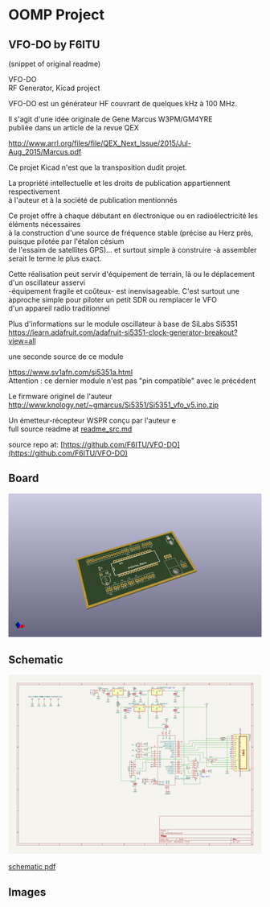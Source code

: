 # OOMP Project  
## VFO-DO  by F6ITU  
  
(snippet of original readme)  
  
VFO-DO  
RF Generator, Kicad project  
  
VFO-DO est un générateur HF couvrant de quelques kHz à 100 MHz.  
  
Il s'agit d'une idée originale de Gene Marcus W3PM/GM4YRE  
publiée dans un article de la revue QEX  
  
http://www.arrl.org/files/file/QEX_Next_Issue/2015/Jul-Aug_2015/Marcus.pdf  
  
Ce projet Kicad n'est que la transposition dudit projet.   
  
La propriété intellectuelle et les droits de publication appartiennent respectivement   
à l'auteur et à la société de publication mentionnés  
  
Ce projet offre à chaque débutant en électronique ou en radioélectricité les éléments nécessaires  
à la construction d'une source de fréquence stable (précise au Herz près, puisque pilotée par l'étalon césium  
de l'essaim de satellites GPS)... et surtout simple à construire -à assembler serait le terme le plus exact.  
  
Cette réalisation peut servir d'équipement de terrain, là ou le déplacement d'un oscillateur asservi  
-équipement fragile et coûteux- est inenvisageable. C'est surtout une approche simple pour piloter un petit SDR ou remplacer le VFO   
d'un appareil radio traditionnel  
  
Plus d'informations sur le module oscillateur à base de SiLabs Si5351   
https://learn.adafruit.com/adafruit-si5351-clock-generator-breakout?view=all  
  
une seconde source de ce module   
  
https://www.sv1afn.com/si5351a.html  
Attention : ce dernier module n'est pas "pin compatible" avec le précédent  
  
Le firmware originel de l'auteur   
http://www.knology.net/~gmarcus/Si5351/Si5351_vfo_v5.ino.zip  
  
Un émetteur-récepteur WSPR conçu par l'auteur e  
  full source readme at [readme_src.md](readme_src.md)  
  
source repo at: [https://github.com/F6ITU/VFO-DO](https://github.com/F6ITU/VFO-DO)  
## Board  
  
[![working_3d.png](working_3d_600.png)](working_3d.png)  
## Schematic  
  
[![working_schematic.png](working_schematic_600.png)](working_schematic.png)  
  
[schematic pdf](working_schematic.pdf)  
## Images  

